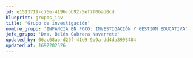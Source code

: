 ```yaml
---
id: e1513719-c76e-4196-bb92-5ef7f0bad0cd
blueprint: grupos_inv
title: 'Grupo de investigación'
nombre_grupo: 'INFANCIA EN FOCO: INVESTIGACIÓN Y GESTIÓN EDUCATIVA'
jefe_grupo: 'Dra. Belén Cabrera Navarrete'
updated_by: 06ac68ab-d29f-41e9-9b9a-dd4da3996484
updated_at: 1692202526
---
```

